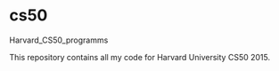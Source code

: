 # cs50
Harvard_CS50_programms

This repository contains all my code for Harvard University CS50 2015. 

